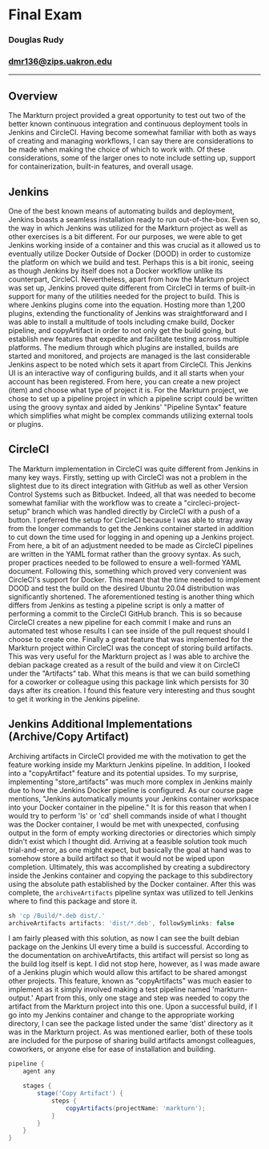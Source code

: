 # Final Exam

### Douglas Rudy

### dmr136@zips.uakron.edu

---

## Overview

The Markturn project provided a great opportunity to test out two of the better known continuous integration and continuous deployment tools in Jenkins and CircleCI. Having become somewhat familiar with both as ways of creating and managing workflows, I can say there are considerations to be made when making the choice of which to work with. Of these considerations, some of the larger ones to note include setting up, support for containerization, built-in features, and overall usage.

## Jenkins

One of the best known means of automating builds and deployment, Jenkins boasts a seamless installation ready to run out-of-the-box. Even so, the way in which Jenkins was utilized for the Markturn project as well as other exercises is a bit different. For our purposes, we were able to get Jenkins working inside of a container and this was crucial as it allowed us to eventually utilize Docker Outside of Docker (DOOD) in order to customize the platform on which we build and test. Perhaps this is a bit ironic, seeing as though Jenkins by itself does not a Docker workflow unlike its counterpart, CircleCI. Nevertheless, apart from how the Markturn project was set up, Jenkins proved quite different from CircleCI in terms of built-in support for many of the utilities needed for the project to build. This is where Jenkins plugins come into the equation. Hosting more than 1,200 plugins, extending the functionality of Jenkins was straightforward and I was able to install a multitude of tools including cmake build, Docker pipeline, and copyArtifact in order to not only get the build going, but establish new features that expedite and facilitate testing across multiple platforms. The medium through which plugins are installed, builds are started and monitored, and projects are managed is the last considerable Jenkins aspect to be noted which sets it apart from CircleCI. This Jenkins UI is an interactive way of configuring builds, and it all starts when your account has been registered. From here, you can create a new project (item) and choose what type of project it is. For the Markturn project, we chose to set up a pipeline project in which a pipeline script could be written using the groovy syntax and aided by Jenkins' "Pipeline Syntax" feature which simplifies what might be complex commands utilizing external tools or plugins.

## CircleCI

The Markturn implementation in CircleCI was quite different from Jenkins in many key ways. Firstly, setting up with CircleCI was not a problem in the slightest due to its direct integration with GitHub as well as other Version Control Systems such as Bitbucket. Indeed, all that was needed to become somewhat familiar with the workflow was to create a "circleci-project-setup" branch which was handled directly by CircleCI with a push of a button. I preferred the setup for CircleCI because I was able to stray away from the longer commands to get the Jenkins container started in addition to cut down the time used for logging in and opening up a Jenkins project. From here, a bit of an adjustment needed to be made as CircleCI pipelines are written in the YAML format rather than the groovy syntax. As such, proper practices needed to be followed to ensure a well-formed YAML document. Following this, something which proved very convenient was CircleCI's support for Docker. This meant that the time needed to implement DOOD and test the build on the desired Ubuntu 20.04 distribution was significantly shortened. The aforementioned testing is another thing which differs from Jenkins as testing a pipeline script is only a matter of performing a commit to the CircleCI GitHub branch. This is so because CircleCI creates a new pipeline for each commit I make and runs an automated test whose results I can see inside of the pull request should I choose to create one. Finally a great feature that was implemented for the Markturn project within CircleCI was the concept of storing build artifacts. This was very useful for the Markturn project as I was able to archive the debian package created as a result of the build and view it on CircleCI under the "Artifacts" tab. What this means is that we can build something for a coworker or colleague using this package link which persists for 30 days after its creation. I found this feature very interesting and thus sought to get it working in the Jenkins pipeline.

## Jenkins Additional Implementations (Archive/Copy Artifact)

Archiving artifacts in CircleCI provided me with the motivation to get the feature working inside my Markturn Jenkins pipeline. In addition, I looked into a "copyArtifact" feature and its potential upsides. To my surprise, implementing "store_artifacts" was much more complex in Jenkins mainly due to how the Jenkins Docker pipeline is configured. As our course page mentions, "Jenkins automatically mounts your Jenkins container workspace into your Docker container in the pipeline." It is for this reason that when I would try to perform 'ls' or 'cd' shell commands inside of what I thought was the Docker container, I would be met with unexpected, confusing output in the form of empty working directories or directories which simply didn't exist which I thought did. Arriving at a feasible solution took much trial-and-error, as one might expect, but basically the goal at hand was to somehow store a build artifact so that it would not be wiped upon completion. Ultimately, this was accomplished by creating a subdirectory inside the Jenkins container and copying the package to this subdirectory using the absolute path established by the Docker container. After this was complete, the `archiveArtifacts` pipeline syntax was utilized to tell Jenkins where to find this package and store it.

```groovy
sh 'cp /Build/*.deb dist/.'
archiveArtifacts artifacts: 'dist/*.deb', followSymlinks: false
```

I am fairly pleased with this solution, as now I can see the built debian package on the Jenkins UI every time a build is successful. According to the documentation on archiveArtifacts, this artifact will persist so long as the build log itself is kept. I did not stop here, however, as I was made aware of a Jenkins plugin which would allow this artifact to be shared amongst other projects. This feature, known as "copyArtifacts" was much easier to implement as it simply involved making a test pipeline named 'markturn-output.' Apart from this, only one stage and step was needed to copy the artifact from the Markturn project into this one. Upon a successful build, if I go into my Jenkins container and change to the appropriate working directory, I can see the package listed under the same 'dist' directory as it was in the Markturn project. As was mentioned earlier, both of these tools are included for the purpose of sharing build artifacts amongst colleagues, coworkers, or anyone else for ease of installation and building.

```groovy
pipeline {
    agent any

    stages {
        stage('Copy Artifact') {
            steps {
                copyArtifacts(projectName: 'markturn');
            }
        }
    }
}
```
